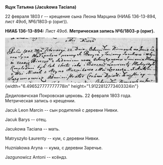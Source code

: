 **Яцук Татьяна (Jacukowa Taciana)**

22 февраля 1803 г -- крещение сына Леона Марцина (НИАБ 136-13-894, лист
49об, №6/1803-р (ориг)).

**НИАБ 136-13-894:** Лист 49об. **Метрическая запись №6/1803-р (ориг).**

![](./media/73947fd67a600cff4b3a0a25467c5b20f9dc3d51.png){width="6.496527777777778in"
height="1.9122812773403324in"}

Дедиловичская Покровская церковь. 22 февраля 1803 года. Метрическая
запись о крещении.

Jacuk Leon Marcin -- сын родителей с деревни Нивки.

Jacuk Barys -- отец.

Jacukowa Taciana -- мать.

Matryszyło Łaurenty -- кум, с деревни Нивки.

Huzniakowa Aryna -- кума, с деревни Заречье.

Jazgunowicz Antoni -- ксёндз.
